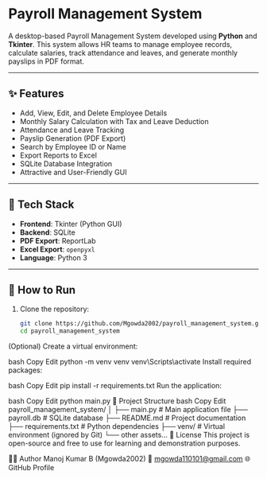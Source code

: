 # Payroll Management System

A desktop-based Payroll Management System developed using **Python** and **Tkinter**. This system allows HR teams to manage employee records, calculate salaries, track attendance and leaves, and generate monthly payslips in PDF format.

---

## ✨ Features

- Add, View, Edit, and Delete Employee Details
- Monthly Salary Calculation with Tax and Leave Deduction
- Attendance and Leave Tracking
- Payslip Generation (PDF Export)
- Search by Employee ID or Name
- Export Reports to Excel
- SQLite Database Integration
- Attractive and User-Friendly GUI

---


## 🔧 Tech Stack

- **Frontend**: Tkinter (Python GUI)
- **Backend**: SQLite
- **PDF Export**: ReportLab
- **Excel Export**: `openpyxl`
- **Language**: Python 3

---

## 🚀 How to Run

1. Clone the repository:
   ```bash
   git clone https://github.com/Mgowda2002/payroll_management_system.git
   cd payroll_management_system
(Optional) Create a virtual environment:

bash
Copy
Edit
python -m venv venv
venv\Scripts\activate
Install required packages:

bash
Copy
Edit
pip install -r requirements.txt
Run the application:

bash
Copy
Edit
python main.py
📁 Project Structure
bash
Copy
Edit
payroll_management_system/
│
├── main.py                  # Main application file
├── payroll.db               # SQLite database
├── README.md                # Project documentation
├── requirements.txt         # Python dependencies
├── venv/                    # Virtual environment (ignored by Git)
└── other assets...
📄 License
This project is open-source and free to use for learning and demonstration purposes.

👨‍💻 Author
Manoj Kumar B (Mgowda2002)
📧 mgowda110101@gmail.com
🌐 GitHub Profile


